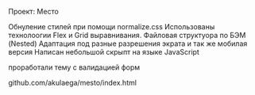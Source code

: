 Проект: Место

Обнуление стилей при помощи normalize.css Использованы технолоогии Flex и Grid выравнивания. Файловая структуора по БЭМ (Nested) Адаптация под разные разрешения экрата и так же мобилая версия Написан небольшой скрыпт на языке JavaScript

проработали тему с валидацией форм

github.com/akulaega/mesto/index.html
